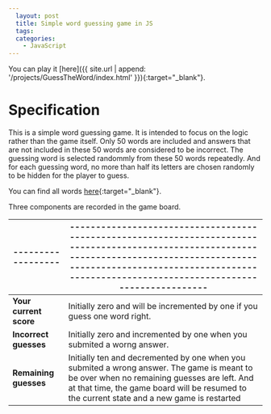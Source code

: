 ```yaml
---
  layout: post
  title: Simple word guessing game in JS
  tags:
  categories:
    - JavaScript
---
```


You can play it [here]({{ site.url | append: '/projects/GuessTheWord/index.html' }}){:target="_blank"}.

# **Specification**

This is a simple word guessing game. It is intended to focus on the logic rather
than the game itself. Only 50 words are included and answers that are not included
in these 50 words are considered to be incorrect. The guessing word is selected randommly from these 50 words repeatedly. And for each guessing word, no more than
half its letters are chosen randomly to be hidden for the player to guess.

You can find all words [here](https://github.com/xiandew/WordGuessingGame/blob/master/words.js){:target="_blank"}.

Three components are recorded in the game board.

| ------------------ | ----------------------------------------------------------------------------------------------------------------------------------------------------------------------------------------------------------------------------------------- |
| ------------------ | ----------------------------------------------------------------------------------------------------------------------------------------------------------------------------------------------------------------------------------------- |
| **Your current score** | Initially zero and will be incremented by one if you guess one word right.                                                                                                                                                                |
| **Incorrect guesses**  | Initially zero and incremented by one when you submited a worng answer.                                                                                                                                                                   |
| **Remaining guesses**  | Initially ten and decremented by one when you submited a wrong answer. The game is meant to be over when no remaining guesses are left. And at that time, the game board will be resumed to the current state and a new game is restarted |

